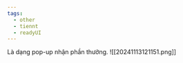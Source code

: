 ```yaml
---
tags:
  - other
  - tiennt
  - readyUI
---
```

Là dạng pop-up nhận phần thưởng.
![[20241113121151.png]]